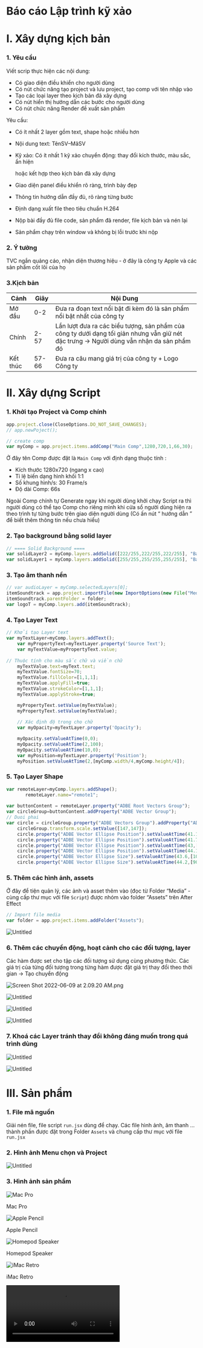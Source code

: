 # Báo cáo Lập trình kỹ xảo

# I. Xây dựng kịch bản

### **1. Yêu cầu**

Viết scrip thực hiện các nội dung:

- Có giao diện điều khiển cho người dùng
- Có nút chức năng tạo project và lưu project, tạo comp với tên nhập vào
- Tạo các loại layer theo kịch bản đã xây dựng
- Có nút hiển thị hướng dẫn các bước cho người dùng
- Có nút chức năng Render đề xuất sản phẩm

Yêu cầu:

- Có ít nhất 2 layer gồm text, shape hoặc nhiều hơn
- Nội dung text: TênSV–MãSV
- Kỹ xảo: Có ít nhất 1 kỹ xảo chuyển động: thay đổi kích thước, màu sắc, ẩn hiện
    
    hoặc kết hợp theo kịch bản đã xây dựng
    
- Giao diện panel điều khiển rõ ràng, trình bày đẹp
- Thông tin hướng dẫn đầy đủ, rõ ràng từng bước
- Định dạng xuất file theo tiêu chuẩn H.264
- Nộp bài đầy đủ file code, sản phẩm đã render, file kịch bản và nén lại
- Sản phẩm chạy trên window và không bị lỗi trước khi nộp

### **2. Ý tưởng**

TVC ngắn quảng cáo, nhận diện thương hiệu - ở đây là công ty Apple và các sản phẩm cốt lõi của họ

### **3.Kịch bản**

| Cảnh  | Giây | Nội Dung |
| --- | --- | --- |
| Mở đầu | 0-2 | Đưa ra đoạn text nổi bật đi kèm đó là sản phẩm nổi bật nhất của công ty  |
| Chính | 2-57 | Lần lượt đưa ra các biểu tượng, sản phẩm của công ty dưới dạng tối giản nhưng vẫn giữ nét đặc trưng → Người dùng vẫn nhận da sản phẩm đó |
| Kết thúc | 57-66 | Đưa ra câu mang giá trị của công ty + Logo Công ty |

# II. Xây dựng Script

### **1.  Khởi tạo Project và Comp chính**

```jsx
app.project.close(CloseOptions.DO_NOT_SAVE_CHANGES);
// app.newPoject();

// create comp
var myComp = app.project.items.addComp("Main Comp",1280,720,1,66,30);
```

Ở đây tên Comp được đặt là `Main Comp` với định dạng thuộc tính : 

- Kích thước 1280x720 (ngang x cao)
- Tỉ lệ biến dạng hình khối 1:1
- Số khung hình/s: 30 Frame/s
- Độ dài Comp: 66s

Ngoài Comp chính tự Generate ngay khi người dùng khởi chạy Script ra thì người dùng có thể tạo Comp cho riêng mình khi cửa sổ người dùng hiện ra theo trình tự từng bước trên giao diện người dùng (Có ấn nút “ hướng dẫn ” để biết thêm thông tin nếu chưa hiểu)

### **2. Tạo background bằng solid layer**

```jsx
// ==== Solid Background ====
var solidLayer2 = myComp.layers.addSolid([222/255,222/255,222/255], "Background2", 1280, 720, 1, myComp.duration);
var solidLayer1 = myComp.layers.addSolid([255/255,255/255,255/255], "Background1", 1280, 720, 1, myComp.duration);
```

### **3. Tạo âm thanh nền**

```jsx
// var audioLayer = myComp.selectedLayers[0];
itemSoundtrack = app.project.importFile(new ImportOptions(new File("Media/Soundtrack.mp3")));
itemSoundtrack.parentFolder = folder;
var logoT = myComp.layers.add(itemSoundtrack);
```

### **4. Tạo Layer Text**

```jsx
// Khởi tạo Layer text
var myTextLayer=myComp.layers.addText();
	var myPropertyText=myTextLayer.property('Source Text');
	var myTextValue=myPropertyText.value;
	
// Thuộc tính cho màu sắc chữ và viền chữ
	myTextValue.text=myText.text;
	myTextValue.fontSize=70;
	myTextValue.fillColor=[1,1,1];
	myTextValue.applyFill=true;
	myTextValue.strokeColor=[1,1,1];
	myTextValue.applyStroke=true;

	myPropertyText.setValue(myTextValue);
	myPropertyText.setValue(myTextValue);
	
	// Xác định độ trong cho chữ
	var myOpacity=myTextLayer.property('Opacity');

	myOpacity.setValueAtTime(0,0);
	myOpacity.setValueAtTime(2,100);
	myOpacity.setValueAtTime(10,0);
	var myPosition=myTextLayer.property('Position');
	myPosition.setValueAtTime(2,[myComp.width/4,myComp.height/4]);
```

### **5. Tạo Layer Shape**

```jsx
var remoteLayer=myComp.layers.addShape();
       remoteLayer.name="remote1";       
        
var buttonContent = remoteLayer.property("ADBE Root Vectors Group");
var circleGroup=buttonContent.addProperty("ADBE Vector Group");
// Duoi phai
var circle = circleGroup.property("ADBE Vectors Group").addProperty("ADBE Vector Shape - Ellipse");
	circleGroup.transform.scale.setValue([147,147]);
	circle.property("ADBE Vector Ellipse Position").setValueAtTime(41.12,[65,300]);
	circle.property("ADBE Vector Ellipse Position").setValueAtTime(41.75,[65,148]);
	circle.property("ADBE Vector Ellipse Position").setValueAtTime(43,[65,150]);
	circle.property("ADBE Vector Ellipse Position").setValueAtTime(44.1,[-63,-140]);
	circle.property("ADBE Vector Ellipse Size").setValueAtTime(43.6,[100,100]);
	circle.property("ADBE Vector Ellipse Size").setValueAtTime(44.2,[90,90]);
```

### **5. Thêm các hình ảnh, assets**

Ở đây để tiện quản lý, các ảnh và asset thêm vào (đọc từ Folder “Media” - cùng cấp thư mục với file `Script`) được nhóm vào  folder “Assets” trên After Effect 

```jsx
// Import file media
var folder = app.project.items.addFolder("Assets");
```

![Untitled](Readme_refer/Untitled.png)

### **6. Thêm các chuyển động, hoạt cảnh cho các đối tượng, layer**

Các hàm được set cho tập các đối tượng sử dụng cùng phương thức. Các giá trị của từng đối tượng trong từng hàm được đặt giá trị thay đổi theo thời gian → Tạo chuyển động

![Screen Shot 2022-06-09 at 2.09.20 AM.png](Readme_refer/Screen_Shot_2022-06-09_at_2.09.20_AM.png)

![Untitled](Readme_refer/Untitled%201.png)

![Untitled](Readme_refer/Untitled%202.png)

![Untitled](Readme_refer/Untitled%203.png)

### 7.  **Khoá các Layer tránh thay đổi không đáng muốn trong quá trình dùng**

![Untitled](Readme_refer/Untitled%204.png)

![Untitled](Readme_refer/Untitled%205.png)

# III. Sản phẩm

### **1. File  mã nguồn**

Giải nén file, file script `run.jsx` dùng để chạy. Các file hình ảnh, âm thanh … thành phần được đặt trong Folder `Assets` và chung cấp thư mục với file `run.jsx`

### **2. Hình ảnh Menu chọn và Project**

![Untitled](Readme_refer/Untitled%206.png)

### **3. Hình ảnh sản phẩm**

![Mac Pro](Readme_refer/Untitled%207.png)

Mac Pro

![Apple Pencil](Readme_refer/Untitled%208.png)

Apple Pencil

![Homepod Speaker](Readme_refer/Untitled%209.png)

Homepod Speaker

![iMac Retro](Readme_refer/Untitled%2010.png)

iMac Retro


![San pahm](Readme_refer/Video.mp4)